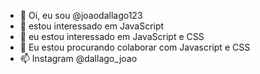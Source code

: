 - 👋 Oi, eu sou @joaodallago123
- 👀 estou interessado em JavaScript
- 🌱 eu estou interessado em JavaScript e CSS
- 💞️ Eu estou procurando colaborar com Javascript e CSS
- 📫 Instagram @dallago_joao
